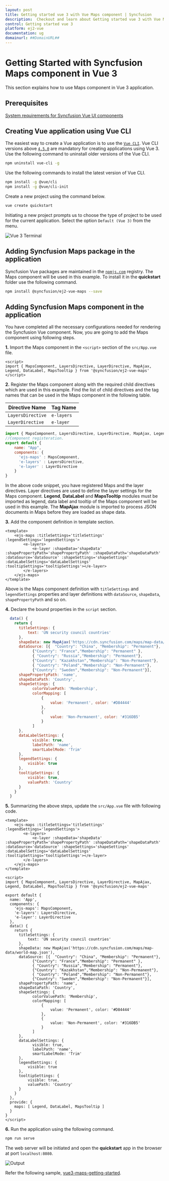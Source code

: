 ```yaml
---
layout: post
title: Getting started vue 3 with Vue Maps component | Syncfusion
description:  Checkout and learn about Getting started vue 3 with Vue Maps component of Syncfusion Essential JS 2 and more details.
control: Getting started vue 3 
platform: ej2-vue
documentation: ug
domainurl: ##DomainURL##
---
```


# Getting Started with Syncfusion Maps component in Vue 3

This section explains how to use Maps component in Vue 3 application.

## Prerequisites

[System requirements for Syncfusion Vue UI components](https://ej2.syncfusion.com/vue/documentation/system-requirements/)

## Creating Vue application using Vue CLI

The easiest way to create a Vue application is to use the [`Vue CLI`](https://github.com/vuejs/vue-cli). Vue CLI versions above [`4.5.0`](https://v3.vuejs.org/guide/migration/introduction.html#vue-cli) are mandatory for creating applications using Vue 3. Use the following command to uninstall older versions of the Vue CLI.

```bash
npm uninstall vue-cli -g

```

Use the following commands to install the latest version of Vue CLI.

```bash
npm install -g @vue/cli
npm install -g @vue/cli-init

```

Create a new project using the command below.

```bash
vue create quickstart

```

Initiating a new project prompts us to choose the type of project to be used for the current application. Select the option `Default (Vue 3)` from the menu.

![Vue 3 Terminal](./images/vue3-terminal.png)

## Adding Syncfusion Maps package in the application

Syncfusion Vue packages are maintained in the [`npmjs.com`](https://www.npmjs.com/~syncfusionorg) registry. The Maps component will be used in this example. To install it in the **quickstart** folder use the following command.

```bash
npm install @syncfusion/ej2-vue-maps --save

```

## Adding Syncfusion Maps component in the application

You have completed all the necessary configurations needed for rendering the Syncfusion Vue component. Now, you are going to add the Maps component using following steps.

**1.** Import the Maps component in the `<script>` section of the `src/App.vue` file.

```
<script>
import { MapsComponent, LayersDirective, LayerDirective, MapAjax, Legend, DataLabel, MapsTooltip } from '@syncfusion/ej2-vue-maps'
</script>

```

**2.** Register the Maps component along with the required child directives which are used in this example. Find the list of child directives and the tag names that can be used in the Maps component in the following table.
  
| Directive Name   | Tag Name    |
|------------------|-------------|
| `LayersDirective` | `e-layers` |
| `LayerDirective`  | `e-layer`  |

```js
import { MapsComponent, LayersDirective, LayerDirective, MapAjax, Legend, DataLabel, MapsTooltip } from '@syncfusion/ej2-vue-maps'
//Component registeration.
export default {
    name: "App",
    components: {
      'ejs-maps' : MapsComponent,
      'e-layers' : LayersDirective,
      'e-layer' : LayerDirective
    }
}

```

In the above code snippet, you have registered Maps and the layer directives. Layer directives are used to define the layer settings for the Maps component. **Legend**, **DataLabel** and **MapsTooltip** modules must be imported as legend, data label and tooltip of the Maps component will be used in this example. The **MapAjax** module is imported to process JSON documents in Maps before they are loaded as shape data.
  
**3.** Add the component definition in template section.

```
<template>
    <ejs-maps :titleSettings='titleSettings' :legendSettings='legendSettings'>
        <e-layers>
            <e-layer :shapeData='shapeData' :shapePropertyPath='shapePropertyPath' :shapeDataPath='shapeDataPath' :dataSource='dataSource' :shapeSettings='shapeSettings' :dataLabelSettings='dataLabelSettings' :tooltipSettings='tooltipSettings'></e-layer>
        </e-layers>
    </ejs-maps>
</template>

```

Above is the Maps component definition with `titleSettings` and `legendSettings` properties and layer definitions with `dataSource`, `shapeData`, `shapePropertyPath` and so on.

**4.** Declare the bound properties in the `script` section.

```js
  data() {
    return {
      titleSettings: {
          text: 'UN security council countries'
      },
      shapeData: new MapAjax('https://cdn.syncfusion.com/maps/map-data/world-map.json'),
      dataSource: [{  "Country": "China", "Membership": "Permanent"},
            {"Country": "France","Membership": "Permanent" },
            { "Country": "Russia","Membership": "Permanent"},
            {"Country": "Kazakhstan","Membership": "Non-Permanent"},
            { "Country": "Poland","Membership": "Non-Permanent"},
            {"Country": "Sweden","Membership": "Non-Permanent"}],
      shapePropertyPath: 'name',
      shapeDataPath: 'Country',
      shapeSettings: {
            colorValuePath: 'Membership',
            colorMapping: [
                {
                    value: 'Permanent', color: '#D84444'
                },
                {
                    value: 'Non-Permanent', color: '#316DB5'
                }
            ]
      },
      dataLabelSettings: {
            visible: true,
            labelPath: 'name',
            smartLabelMode: 'Trim'
      },
      legendSettings: {
          visible: true
      },
      tooltipSettings: {
          visible: true,
          valuePath: 'Country'
      }
    }
  }

```

**5.** Summarizing the above steps, update the `src/App.vue` file with following code.

```
<template>
    <ejs-maps :titleSettings='titleSettings' :legendSettings='legendSettings'>
        <e-layers>
            <e-layer :shapeData='shapeData' :shapePropertyPath='shapePropertyPath' :shapeDataPath='shapeDataPath' :dataSource='dataSource' :shapeSettings='shapeSettings' :dataLabelSettings='dataLabelSettings' :tooltipSettings='tooltipSettings'></e-layer>
        </e-layers>
    </ejs-maps>
</template>

<script>
import { MapsComponent, LayersDirective, LayerDirective, MapAjax, Legend, DataLabel, MapsTooltip } from '@syncfusion/ej2-vue-maps'

export default {
  name: 'App',
  components: {
    'ejs-maps': MapsComponent,
    'e-layers': LayersDirective,
    'e-layer': LayerDirective
  },
  data() {
    return {
      titleSettings: {
          text: 'UN security council countries'
      },
      shapeData: new MapAjax('https://cdn.syncfusion.com/maps/map-data/world-map.json'),
      dataSource: [{  "Country": "China", "Membership": "Permanent"},
            {"Country": "France","Membership": "Permanent" },
            { "Country": "Russia","Membership": "Permanent"},
            {"Country": "Kazakhstan","Membership": "Non-Permanent"},
            { "Country": "Poland","Membership": "Non-Permanent"},
            {"Country": "Sweden","Membership": "Non-Permanent"}],
      shapePropertyPath: 'name',
      shapeDataPath: 'Country',
      shapeSettings: {
            colorValuePath: 'Membership',
            colorMapping: [
                {
                    value: 'Permanent', color: '#D84444'
                },
                {
                    value: 'Non-Permanent', color: '#316DB5'
                }
            ]
      },
      dataLabelSettings: {
            visible: true,
            labelPath: 'name',
            smartLabelMode: 'Trim'
      },
      legendSettings: {
          visible: true
      },
      tooltipSettings: {
          visible: true,
          valuePath: 'Country'
      }
    }
  },
  provide: {
    maps: [ Legend, DataLabel, MapsTooltip ]
  }
}
</script>

```

**6.** Run the application using the following command.

```bash
npm run serve

```

The web server will be initiated and open the **quickstart** app in the browser at port `localhost:8080`.

![Output](./images/vue3-maps-demo.png)

Refer the following sample, [vue3-maps-getting-started](https://github.com/SyncfusionExamples/vue3-maps-getting-started).